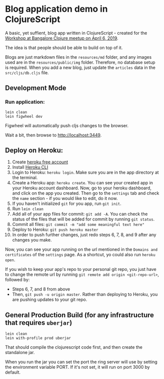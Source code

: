 # Blog application demo in ClojureScript

A basic, yet suffient, blog app written in ClojureScript - created for the [Workshop at Bangalore Clojure meetup on April 6, 2019](https://www.meetup.com/Bangalore-Clojure-User-Group/events/259722345/).

The idea is that people should be able to build on top of it.

Blogs are just markdown files in the `resources/md` folder, and any images used are in the `resources/public/img` folder. Therefore, no database setup is required. When you add a new blog, just update the `articles` data in the `src/cljs/db.cljs` file.


## Development Mode

### Run application:

```
lein clean
lein figwheel dev
```

Figwheel will automatically push cljs changes to the browser.

Wait a bit, then browse to [http://localhost:3449](http://localhost:3449).


## Deploy on Heroku:

1. Create [heroku free account](https://www.heroku.com)
2. Install [Heroku CLI](https://devcenter.heroku.com/articles/getting-started-with-clojure#set-up)
3. Login to Heroku: `heroku login`. Make sure you are in the app directory at the terminal.
4. Create a Heroku app: `heroku create`. You can see your created app in your Heroku account dashboard. Now, go to your heroku dashboard, and click on the app you created. Then go to the `settings` tab and check the `name` section - if you would like to edit, do it now.
5. If you haven't initialized `git` for you app, run `git init`.
6. Run `lein clean`
7. Add all of your app files for commit: `git add -A`. You can check the status of the files that will be added for commit by running `git status`.
8. Commit all files: `git commit -m "add some meaningful text here"`
9. Deploy to Heroku: `git push heroku master`
10. In order to push further changes, just redo steps 6, 7, 8, and 9 after any changes you make.

Now, you can see your app running on the url mentioned in the `Domains and certificates` of the `settings` page. As a shortcut, yo could also run `heroku open`.

If you wish to keep your app's repo to your personal git repo, you just have to change the remote url by running `git remote add origin <git-repo-url>`, followed by:

  - Steps 6, 7, and 8 from above
  - Then, `git push -u origin master`. Rather than deploying to Heroku, you are pushing updates to your git repo.


## General Production Build (for any infrastructure that requires `uberjar`)

```
lein clean
lein with-profile prod uberjar
```

That should compile the clojurescript code first, and then create the standalone jar.

When you run the jar you can set the port the ring server will use by setting the environment variable PORT. If it's not set, it will run on port 3000 by default.

